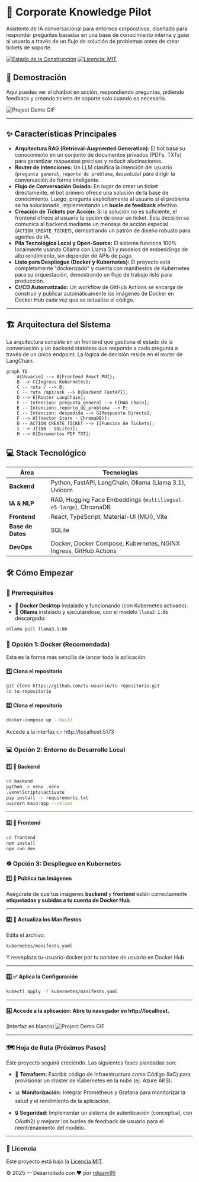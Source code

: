 # 🚀 Corporate Knowledge Pilot

Asistente de IA conversacional para entornos corporativos, diseñado para responder preguntas basadas en una base de conocimiento interna y guiar al usuario a través de un flujo de solución de problemas antes de crear tickets de soporte.

[![Estado de la Construcción](https://github.com/rdiazm95/Corporate-Knowledge-Pilot/actions/workflows/ci.yaml/badge.svg)](https://github.com/rdiazm95/Corporate-Knowledge-Pilot/actions/workflows/ci.yaml)
[![Licencia: MIT](https://img.shields.io/badge/Licencia-MIT-yellow.svg)](https://opensource.org/licenses/MIT)

## 🌟 Demostración

Aquí puedes ver al chatbot en acción, respondiendo preguntas, pidiendo feedback y creando tickets de soporte solo cuando es necesario.

![Project Demo GIF](https://i.imgur.com/pNVPf3M.gif)

---

## ✨ Características Principales

- **Arquitectura RAG (Retrieval-Augmented Generation):** El bot basa su conocimiento en un conjunto de documentos privados (PDFs, TXTs) para garantizar respuestas precisas y reducir alucinaciones.
- **Router de Intenciones:** Un LLM clasifica la intención del usuario (`pregunta general`, `reporte de problema`, `despedida`) para dirigir la conversación de forma inteligente.
- **Flujo de Conversación Guiado:** En lugar de crear un ticket directamente, el bot primero ofrece una solución de la base de conocimiento. Luego, pregunta explícitamente al usuario si el problema se ha solucionado, implementando un **bucle de feedback** efectivo.
- **Creación de Tickets por Acción:** Si la solución no es suficiente, el frontend ofrece al usuario la opción de crear un ticket. Esta decisión se comunica al backend mediante un mensaje de acción especial (`ACTION_CREATE_TICKET`), demostrando un patrón de diseño robusto para agentes de IA.
- **Pila Tecnológica Local y Open-Source:** El sistema funciona 100% localmente usando Ollama con Llama 3.1 y modelos de embeddings de alto rendimiento, sin depender de APIs de pago.
- **Listo para Despliegue (Docker y Kubernetes):** El proyecto está completamente "dockerizado" y cuenta con manifiestos de Kubernetes para su orquestación, demostrando un flujo de trabajo listo para producción.
- **CI/CD Automatizado:** Un workflow de GitHub Actions se encarga de construir y publicar automáticamente las imágenes de Docker en Docker Hub cada vez que se actualiza el código.

---

## 🏗️ Arquitectura del Sistema

La arquitectura consiste en un frontend que gestiona el estado de la conversación y un backend stateless que responde a cada pregunta a través de un único endpoint. La lógica de decisión reside en el router de LangChain.

```mermaid
graph TD
    A[Usuario] --> B{Frontend React MUI};
    B --> C{Ingress Kubernetes};
    C -- ruta / --> B;
    C -- ruta /api/ask --> D{Backend FastAPI};
    D --> E[Router LangChain];
    E -- Intencion: pregunta_general --> F[RAG Chain];
    E -- Intencion: reporte_de_problema --> F;
    E -- Intencion: despedida --> G[Respuesta Directa];
    F --> H[(Vector Store - ChromaDB)];
    D -- ACTION_CREATE_TICKET --> I[Funcion de Tickets];
    I --> J[(DB - SQLite)];
    H --> K[Documentos PDF TXT];
``` 

## 💻 Stack Tecnológico

| Área | Tecnologías |
|------|--------------|
| **Backend** | Python, FastAPI, LangChain, Ollama (Llama 3.1), Uvicorn |
| **IA & NLP** | RAG, Hugging Face Embeddings (`multilingual-e5-large`), ChromaDB |
| **Frontend** | React, TypeScript, Material-UI (MUI), Vite |
| **Base de Datos** | SQLite |
| **DevOps** | Docker, Docker Compose, Kubernetes, NGINX Ingress, GitHub Actions |

## 🛠️ Cómo Empezar

### 🔧 Prerrequisitos

- 🐳 **Docker Desktop** instalado y funcionando (con Kubernetes activado).  
- 🧠 **Ollama** instalado y ejecutándose, con el modelo `llama3.1:8b` descargado:

```bash
ollama pull llama3.1:8b
```
### 🚀 Opción 1: Docker (Recomendada)

Esta es la forma más sencilla de lanzar toda la aplicación.

#### 1️⃣ Clona el repositorio

```bash
git clone https://github.com/tu-usuario/tu-repositorio.git
cd tu-repositorio
```
#### 2️⃣ Clona el repositorio

```bash
docker-compose up --build
```
Accede a la interfaz 👉 http://localhost:5173

### 💻 Opción 2: Entorno de Desarrollo Local

#### 1️⃣ 🐍 Backend

```bash
cd backend
python -m venv .venv
.venv\Scripts\activate
pip install -r requirements.txt
uvicorn main:app --reload
```
---
#### 2️⃣  🎨 Frontend
```bash
cd frontend
npm install
npm run dev
```
### ☸️ Opción 3: Despliegue en Kubernetes

#### 1️⃣ 🐳 Publica tus Imágenes

Asegúrate de que tus imágenes **backend** y **frontend** están correctamente **etiquetadas y subidas a tu cuenta de Docker Hub**.

---

#### 2️⃣ 🧾 Actualiza los Manifiestos

Edita el archivo:

```bash
kubernetes/manifests.yaml
```
Y reemplaza tu-usuario-docker por tu nombre de usuario en Docker Hub

---

 #### 3️⃣ ✅ Aplica la Configuración 

```bash
kubectl apply -f kubernetes/manifests.yaml
```

---

#### 4️⃣ Accede a la aplicación: Abre tu navegador en http://localhost.
(Interfaz en blanco)
![Project Demo GIF](https://i.imgur.com/XQrwFTG.gif)

---

### 🗺️ Hoja de Ruta (Próximos Pasos)
Este proyecto seguirá creciendo. Las siguientes fases planeadas son:

- 🧱 **Terraform:** Escribir código de Infraestructura como Código (IaC) para provisionar un clúster de Kubernetes en la nube (ej. Azure AKS).

- 📊 **Monitorización:** Integrar Prometheus y Grafana para monitorizar la salud y el rendimiento de la aplicación.

- 🔒 **Seguridad:** Implementar un sistema de autenticación (conceptual, con OAuth2) y mejorar los bucles de feedback de usuario para el reentrenamiento del modelo.

---

### 📄 Licencia

Este proyecto está bajo la [Licencia MIT](https://opensource.org/license/MIT).

© 2025 — Desarrollado con ❤️ por [rdiazm95](https://www.linkedin.com/in/rubendim/)
